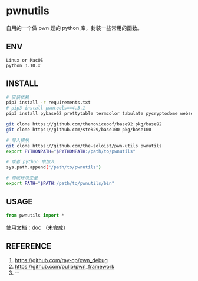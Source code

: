 # pwnutils

自用的一个做 pwn 题的 python 库，封装一些常用的函数。

## ENV

```
Linux or MacOS
python 3.10.x
```

## INSTALL

```sh
# 安装依赖
pip3 install -r requirements.txt
# pip3 install pwntools==4.3.1
pip3 install pybase62 prettytable termcolor tabulate pycryptodome websocket-client

git clone https://github.com/thenoviceoof/base92 pkg/base92
git clone https://github.com/stek29/base100 pkg/base100

# 导入模块
git clone https://github.com/the-soloist/pwn-utils pwnutils
export PYTHONPATH="$PYTHONPATH:/path/to/pwnutils"

# 或者 python 中加入
sys.path.append("/path/to/pwnutils")

# 修改环境变量
export PATH="$PATH:/path/to/pwnutils/bin"
```

## USAGE

```python
from pwnutils import *
```

使用文档：[doc](doc) （未完成）

## REFERENCE

1. https://github.com/ray-cp/pwn_debug
2. https://github.com/pullp/pwn_framework
3. ···
